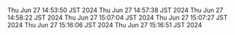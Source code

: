 Thu Jun 27 14:53:50 JST 2024
Thu Jun 27 14:57:38 JST 2024
Thu Jun 27 14:58:22 JST 2024
Thu Jun 27 15:07:04 JST 2024
Thu Jun 27 15:07:27 JST 2024
Thu Jun 27 15:16:06 JST 2024
Thu Jun 27 15:16:51 JST 2024
